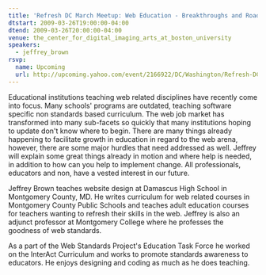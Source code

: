 ```yaml
---
title: 'Refresh DC March Meetup: Web Education - Breakthroughs and Roadblocks'
dtstart: 2009-03-26T19:00:00-04:00
dtend: 2009-03-26T20:00:00-04:00
venue: the_center_for_digital_imaging_arts_at_boston_university
speakers:
  - jeffrey_brown
rsvp:
  name: Upcoming
  url: http://upcoming.yahoo.com/event/2166922/DC/Washington/Refresh-DC-March-Meetup-Web-Education-Breakthroughs-and-Roadblocks/The-Center-for-Digital-Imaging-Arts-at-Boston-University/
---
```


Educational institutions teaching web related disciplines have recently come into focus. Many schools' programs are outdated, teaching software specific non standards based curriculum. The web job market has transformed into many sub-facets so quickly that many institutions hoping to update don't know where to begin. There are many things already happening to facilitate growth in education in regard to the web arena, however, there are some major hurdles that need addressed as well. Jeffrey will explain some great things already in motion and where help is needed, in addition to how can you help to implement change. All professionals, educators and non, have a vested interest in our future.

Jeffrey Brown teaches website design at Damascus High School in Montgomery County, MD. He writes curriculum for web related courses in Montgomery County Public Schools and teaches adult education courses for teachers wanting to refresh their skills in the web. Jeffrey is also an adjunct professor at Montgomery College where he professes the goodness of web standards.

As a part of the Web Standards Project's Education Task Force he worked on the InterAct Curriculum and works to promote standards awareness to educators. He enjoys designing and coding as much as he does teaching.